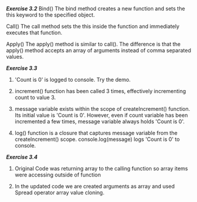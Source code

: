 ***Exercise 3.2***
Bind()
The bind method creates a new function and sets the this keyword to the specified object.

Call()
The call method sets the this inside the function and immediately executes that function.

Apply()
The apply() method is similar to call(). The difference is that the apply() method accepts an array of arguments instead of comma separated values.



***Exercise 3.3***
1. 'Count is 0' is logged to console. Try the demo.

2. increment() function has been called 3 times, effectively incrementing count to value 3.

3. message variable exists within the scope of createIncrement() function. Its initial value is 'Count is 0'. However, even if count variable has been incremented a few times, message variable always holds 'Count is 0'.

4. log() function is a closure that captures message variable from the createIncrement() scope. console.log(message) logs 'Count is 0' to console.



***Exercise 3.4***

1. Original Code was returning array to the calling function so array items were accessing outside of function

2. In the updated code we are created arguments as array and used Spread operator array value cloning.
